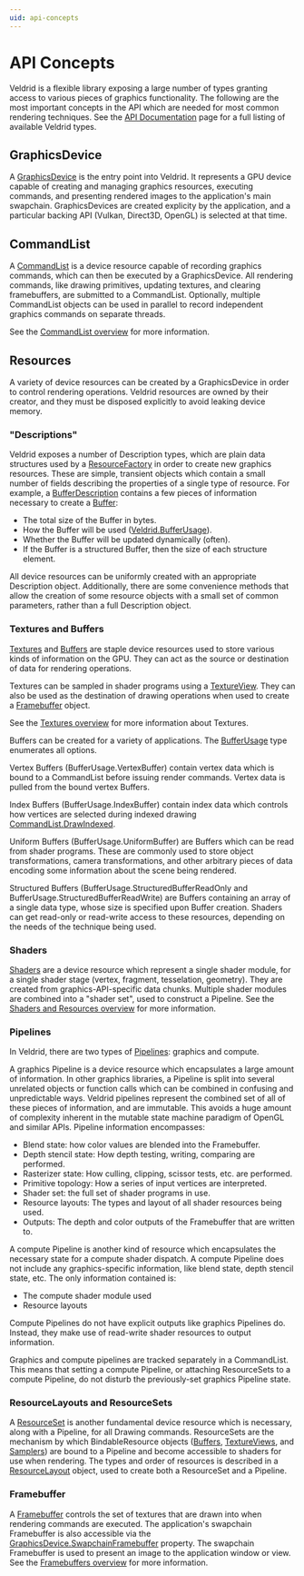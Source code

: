 ```yaml
---
uid: api-concepts
---
```


# API Concepts

Veldrid is a flexible library exposing a large number of types granting access to various pieces of graphics functionality. The following are the most important concepts in the API which are needed for most common rendering techniques. See the [API Documentation](xref:Veldrid) page for a full listing of available Veldrid types.

## GraphicsDevice

A [GraphicsDevice](xref:Veldrid.GraphicsDevice) is the entry point into Veldrid. It represents a GPU device capable of creating and managing graphics resources, executing commands, and presenting rendered images to the application's main swapchain. GraphicsDevices are created explicity by the application, and a particular backing API (Vulkan, Direct3D, OpenGL) is selected at that time.

## CommandList

A [CommandList](xref:Veldrid.CommandList) is a device resource capable of recording graphics commands, which can then be executed by a GraphicsDevice. All rendering commands, like drawing primitives, updating textures, and clearing framebuffers, are submitted to a CommandList. Optionally, multiple CommandList objects can be used in parallel to record independent graphics commands on separate threads.

See the [CommandList overview](xref:command-lists) for more information.

## Resources

A variety of device resources can be created by a GraphicsDevice in order to control rendering operations. Veldrid resources are owned by their creator, and they must be disposed explicitly to avoid leaking device memory.

### "Descriptions"

Veldrid exposes a number of Description types, which are plain data structures used by a [ResourceFactory](xref:Veldrid.ResourceFactory) in order to create new graphics resources. These are simple, transient objects which contain a small number of fields describing the properties of a single type of resource. For example, a [BufferDescription](xref:Veldrid.BufferDescription) contains a few pieces of information necessary to create a [Buffer](xref:Veldrid.Buffer):

* The total size of the Buffer in bytes.
* How the Buffer will be used ([Veldrid.BufferUsage](xref:Veldrid.BufferUsage)).
* Whether the Buffer will be updated dynamically (often).
* If the Buffer is a structured Buffer, then the size of each structure element.

All device resources can be uniformly created with an appropriate Description object. Additionally, there are some convenience methods that allow the creation of some resource objects with a small set of common parameters, rather than a full Description object.

### Textures and Buffers

[Textures](xref:Veldrid.Texture) and [Buffers](xref:Veldrid.Buffer) are staple device resources used to store various kinds of information on the GPU. They can act as the source or destination of data for rendering operations.

Textures can be sampled in shader programs using a [TextureView](xref:Veldrid.TextureView). They can also be used as the destination of drawing operations when used to create a [Framebuffer](xref:Veldrid.Framebuffer) object.

See the [Textures overview](xref:textures) for more information about Textures.

Buffers can be created for a variety of applications. The [BufferUsage](xref:Veldrid.BufferUsage) type enumerates all options.

Vertex Buffers (BufferUsage.VertexBuffer) contain vertex data which is bound to a CommandList before issuing render commands. Vertex data is pulled from the bound vertex Buffers.

Index Buffers (BufferUsage.IndexBuffer) contain index data which controls how vertices are selected during indexed drawing [CommandList.DrawIndexed](xref:Veldrid.CommandList#Veldrid_CommandList_DrawIndexed_System_UInt32_System_UInt32_System_UInt32_System_Int32_System_UInt32_).

Uniform Buffers (BufferUsage.UniformBuffer) are Buffers which can be read from shader programs. These are commonly used to store object transformations, camera transformations, and other arbitrary pieces of data encoding some information about the scene being rendered.

Structured Buffers (BufferUsage.StructuredBufferReadOnly and BufferUsage.StructuredBufferReadWrite) are Buffers containing an array of a single data type, whose size is specified upon Buffer creation. Shaders can get read-only or read-write access to these resources, depending on the needs of the technique being used.

### Shaders

[Shaders](xref:Veldrid.Shader) are a device resource which represent a single shader module, for a single shader stage (vertex, fragment, tesselation, geometry). They are created from graphics-API-specific data chunks. Multiple shader modules are combined into a "shader set", used to construct a Pipeline. See the [Shaders and Resources overview](xref:shaders-and-resources) for more information.

### Pipelines

In Veldrid, there are two types of [Pipelines](xref:Veldrid.Pipeline): graphics and compute.

A graphics Pipeline is a device resource which encapsulates a large amount of information. In other graphics libraries, a Pipeline is split into several unrelated objects or function calls which can be combined in confusing and unpredictable ways. Veldrid pipelines represent the combined set of all of these pieces of information, and are immutable. This avoids a huge amount of complexity inherent in the mutable state machine paradigm of OpenGL and similar APIs. Pipeline information encompasses:

* Blend state: how color values are blended into the Framebuffer.
* Depth stencil state: How depth testing, writing, comparing are performed.
* Rasterizer state: How culling, clipping, scissor tests, etc. are performed.
* Primitive topology: How a series of input vertices are interpreted.
* Shader set: the full set of shader programs in use.
* Resource layouts: The types and layout of all shader resources being used.
* Outputs: The depth and color outputs of the Framebuffer that are written to.

A compute Pipeline is another kind of resource which encapsulates the necessary state for a compute shader dispatch. A compute Pipeline does not include any graphics-specific information, like blend state, depth stencil state, etc. The only information contained is:

* The compute shader module used
* Resource layouts

Compute Pipelines do not have explicit outputs like graphics Pipelines do. Instead, they make use of read-write shader resources to output information.

Graphics and compute pipelines are tracked separately in a CommandList. This means that setting a compute Pipeline, or attaching ResourceSets to a compute Pipeline, do not disturb the previously-set graphics Pipeline state.

### ResourceLayouts and ResourceSets

A [ResourceSet](xref:Veldrid.ResourceSet) is another fundamental device resource which is necessary, along with a Pipeline, for all Drawing commands. ResourceSets are the mechanism by which BindableResource objects ([Buffers](xref:Veldrid.Buffer), [TextureViews](xref:Veldrid.TextureView), and [Samplers](xref:Veldrid.Sampler)) are bound to a Pipeline and become accessible to shaders for use when rendering. The types and order of resources is described in a [ResourceLayout](xref:Veldrid.ResourceLayout) object, used to create both a ResourceSet and a Pipeline.

### Framebuffer

A [Framebuffer](xref:Veldrid.Framebuffer) controls the set of textures that are drawn into when rendering commands are executed. The application's swapchain Framebuffer is also accessible via the [GraphicsDevice.SwapchainFramebuffer](xref:Veldrid.GraphicsDevice#Veldrid_GraphicsDevice_SwapchainFramebuffer) property. The swapchain Framebuffer is used to present an image to the application window or view. See the [Framebuffers overview](xref:framebuffers) for more information.
